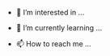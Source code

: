 
- 👀 I’m interested in ...
- 🌱 I’m currently learning ...
  
- 📫 How to reach me ...

<!---
69Ang/69Ang is a ✨ special ✨ repository because its `README.md` (this file) appears on your GitHub profile.
You can click the Preview link to take a look at your changes.
--->
